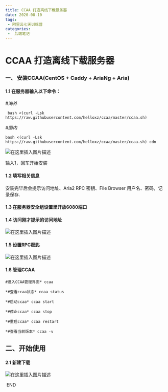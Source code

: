 ```yaml
---
title: CCAA 打造离线下载服务器
date: 2020-08-10
tags:
 - 阿里云七天训练营
categories:
 -  后端笔记
---
```



# CCAA 打造离线下载服务器

### 一、 安装CCAA(CentOS + Caddy + AriaNg + Aria)

#### 1.1 在服务器输入以下命令：

*#海外*

```
 bash <(curl -Lsk https://raw.githubusercontent.com/helloxz/ccaa/master/ccaa.sh) 
```

*#国内* 

```
bash <(curl -Lsk https://raw.githubusercontent.com/helloxz/ccaa/master/ccaa.sh) cdn
```

![在这里插入图片描述](https://img-blog.csdnimg.cn/2020081011352273.png)


输入1，回车开始安装

#### 1.2 填写相关信息

安装完毕后会提示访问地址、Aria2 RPC 密钥、File Browser 用户名、密码，记录保存.

#### 1.3 在服务器安全组设置里开放6080端口

#### 1.4 访问刚才提示的访问地址

![在这里插入图片描述](https://img-blog.csdnimg.cn/20200810113623163.png?x-oss-process=image/watermark,type_ZmFuZ3poZW5naGVpdGk,shadow_10,text_aHR0cHM6Ly9ibG9nLmNzZG4ubmV0L3dlaXhpbl80NjI4NDMwMg==,size_16,color_FFFFFF,t_70)



#### 1.5 设置RPC密匙

![在这里插入图片描述](https://img-blog.csdnimg.cn/202008101136312.png?x-oss-process=image/watermark,type_ZmFuZ3poZW5naGVpdGk,shadow_10,text_aHR0cHM6Ly9ibG9nLmNzZG4ubmV0L3dlaXhpbl80NjI4NDMwMg==,size_16,color_FFFFFF,t_70)


#### 1.6 管理CCAA

```
#进入CCAA管理界面* ccaa 

*#查看ccaa状态* ccaa status 

*#启动ccaa* ccaa start 

*#停止ccaa* ccaa stop 

*#重启ccaa* ccaa restart 

*#查看当前版本* ccaa -v
```

## 二、开始使用

#### 2.1 新建下载

![在这里插入图片描述](https://img-blog.csdnimg.cn/20200810113646867.png?x-oss-process=image/watermark,type_ZmFuZ3poZW5naGVpdGk,shadow_10,text_aHR0cHM6Ly9ibG9nLmNzZG4ubmV0L3dlaXhpbl80NjI4NDMwMg==,size_16,color_FFFFFF,t_70)

​                   	                                 																													END